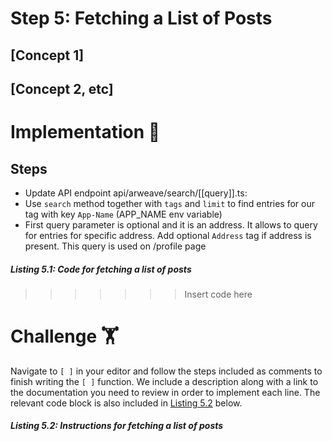# Step 5: Fetching a List of Posts

## [Concept 1]

## [Concept 2, etc]

# Implementation 🧩

## Steps
* Update API endpoint api/arweave/search/[[query]].ts: 
* Use `search` method together with `tags` and `limit` to find entries for our tag with key `App-Name` (APP_NAME env variable)
* First query parameter is optional and it is an address. It allows to query for entries for specific address. Add optional `Address` tag if address is present. This query is used on /profile page

##### _Listing 5.1: Code for fetching a list of posts_
>>>>>>> Insert code here

# Challenge 🏋️

Navigate to `[ ]` in your editor and follow the steps included as comments to finish writing the `[ ]` function. We include a description along with a link to the documentation you need to review in order to implement each line. The relevant code block is also included in [Listing 5.2](#listing-52-instructions-for-fetching-a-list-of-posts) below.

##### _Listing 5.2: Instructions for fetching a list of posts_
